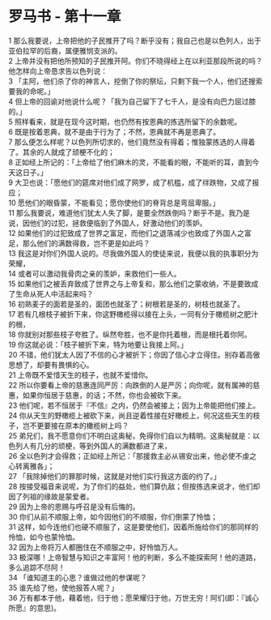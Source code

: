 # 罗马书 - 第十一章
  
 1 那么我要说，上帝把他的子民推开了吗？断乎没有；我自己也是以色列人，出于亚伯拉罕的后裔，属便雅悯支派的。  
 2 上帝并没有把他所预知的子民推开阿。你们不晓得经上在以利亚那段所说的吗？他怎样向上帝恳求告以色列说：  
 3 「主阿，他们杀了你的神言人，挖倒了你的祭坛，只剩下我一个人，他们还搜索要我的命呢。」  
 4 但上帝的回谕对他说什么呢？「我为自己留下了七千人，是没有向巴力屈过膝的。」  
 5 照样看来，就是在现今这时期，也仍然有按恩典的拣选所留下的余数呢。  
 6 既是按着恩典，就不是由于行为了；不然，恩典就不再是恩典了。  
 7 那么便怎么样呢？以色列所切求的，他们竟然没有得着；惟独蒙拣选的人得着了。其余的人就成了顽梗不化的；  
 8 正如经上所记的：「上帝给了他们麻木的灵，不能看的眼，不能听的耳，直到今天这日子。」  
 9 大卫也说：「愿他们的筵席对他们成了网罗，成了机槛，成了绊跌物，又成了报应；  
 10 愿他们的眼昏蒙，不能看见；愿你使他们的脊背总是弯屈卑服。」  
 11 那么我要说，难道他们犹太人失了脚，是要全然跌倒吗？断乎不是。我乃是说，因他们的过犯，拯救便临到了外国人，好激动他们的羡妒。  
 12 如果他们的过犯致成了世界之富足，而他们之退落减少也致成了外国人之富足，那么他们的满数得救，岂不更是如此吗？  
 13 我这是对你们外国人说的。尽我做外国人的使徒来说，我便以我的执事职分为荣耀，  
 14 或者可以激动我骨肉之亲的羡妒，来救他们一些人。  
 15 如果他们之被丢弃致成了世界之与上帝复和，那么他们之蒙收纳，不是要致成了生命从死人中活起来吗？  
 16 初熟麦子的面若是圣的，面团也就圣了；树根若是圣的，树枝也就圣了。  
 17 若有几根枝子被折下来，你这野橄榄得以接在上头，一同有分于橄榄树之肥汁的根，  
 18 你就别对那些枝子夸胜了。纵然夸胜，也不是你托着根，而是根托着你阿。  
 19 你这就必说：「枝子被折下来，特为地要让我接上阿。」  
 20 不错，他们犹太人因了不信的心才被折下；你因了信心才立得住。别存着高傲思想了，却要有畏惧的心。  
 21 上帝既不爱惜天生的枝子，也就不爱惜你。  
 22 所以你要看上帝的慈惠连同严厉：向跌倒的人是严厉；向你呢，就有属神的慈惠，如果你恒居于慈惠，的话；不然，你也会被砍下来。  
 23 他们呢，若不恒居于『不信』之内，仍然会被接上；因为上帝能把他们接上。  
 24 你从天生的野橄榄上被砍下来，尚且逆着性接在好橄榄上，何况这些天生的枝子，岂不更要接在原本的橄榄树上吗？  
 25 弟兄们，我不愿意你们不明白这奥秘，免得你们自以为精明。这奥秘就是：以色列人有几分的顽梗，等到外国人的满数都进了来，  
 26 全以色列才会得救；正如经上所记：「那援救主必从锡安出来，他必使不虔之心转离雅各」；  
 27 「我除掉他们的罪那时候，这就是对他们实行我这方面的约了。」  
 28 按接受福音来说呢，为了你们的益处，他们算仇敌；但按拣选来说才，他们却因了列祖的缘故是蒙爱者。  
 29 因为上帝的恩赐与呼召是没有后悔的。  
 30 你们从前不顺服上帝，如今因他们的不顺服，你们倒蒙了怜恤；  
 31 这样，如今连他们也硬不顺服了，这是要使他们，因着所施给你们的那同样的怜恤，如今也蒙怜恤。  
 32 因为上帝将万人都圈住在不顺服之中，好怜恤万人。  
 33 极深哪！上帝智慧与知识之丰富阿！他的判断，多么不能探索阿！他的道路，多么追踪不尽阿！  
 34 「谁知道主的心思？谁做过他的参谋呢？  
 35 谁先给了他，使他报答人呢？」  
 36 万有都本于他，藉着他，归于他；愿荣耀归于他，万世无穷！阿们(即：『诚心所愿』的意思)。